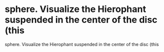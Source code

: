 # sphere. Visualize the Hierophant suspended in the center of the disc (this

sphere. Visualize the Hierophant suspended in the center of the disc (this